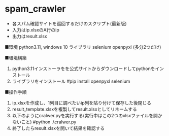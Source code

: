 # spam_crawler

- 各スパム確認サイトを巡回するだけのスクリプト(最新版)
- 入力はip.xlsxのA行のip  
- 出力はresult.xlsx  


■環境
python3.11, windows 10
ライブラリ
selenium openpyxl 
(多分2つだけ)

■環境構築
1. python3.11インストーラをを公式サイトからダウンロードしてpythonをインストール
2. ライブラリをインストール
#pip install openpyxl selenium

■操作手順
1. ip.xlsxを作成し、1列目に調べたいip列を貼り付けて保存した後閉じる
2. result_template.xlsxを複製してresult.xlsxとしてリネームする
3. 以下のようにcralwer.pyを実行する(実行中はこの2つのxlsxファイルを開かないこと)
#python .\cralwer.py
4. 終了したらresult.xlsxを開いて結果を確認する